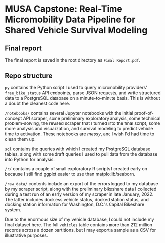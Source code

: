 # MUSA Capstone: Real-Time Micromobility Data Pipeline for Shared Vehicle Survival Modeling

## Final report

The final report is saved in the root directory as `Final Report.pdf`.

## Repo structure

`py` contains the Python script I used to query micromobility providers' `free_bike_status` API endpoints, parse JSON requests, and write structured data to a PostgreSQL database on a minute-to-minute basis. This is without a doubt the cleanest code here.

`/notebooks/` contains several Jupyter notebooks with the initial proof-of-concept API scraper, some preliminary exploratory analysis, some technical problem-solving, the revised scraper that I turned into the final script, some more analysis and visualization, and survival modeling to predict vehicle time to activation. These notebooks are _messy_, and I wish I'd had time to clean them up.

`sql` contains the queries with which I created my PostgreSQL database tables, along with some draft queries I used to pull data from the database into Python for analysis.

`/r/` contains a couple of small exploratory R scripts I created early on because I still find ggplot easier to use than matplotlib/seaborn.

`/raw_data/` contents include an export of the errors logged to my database by my scraper script, along with the preliminary bikeshare data I collected during a test run of an early version of my scraper in late January, 2022. The latter includes dockless vehicle status, docked station status, and docking station information for Washington, D.C.'s Capital Bikeshare system.

Due to the enormous size of my vehicle database, I could not include my final dataset here. The full `vehicles` table contains more than 212 million records across a dozen partitions, but I may export a sample as a CSV for illustrative purposes.
